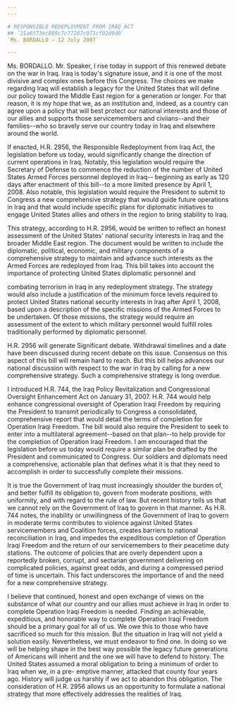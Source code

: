 ```yaml
---
---

# RESPONSIBLE REDEPLOYMENT FROM IRAQ ACT
## `21a6573ec889c7c77287c071cf02d9d0`
`Ms. BORDALLO — 12 July 2007`

---
```



Ms. BORDALLO. Mr. Speaker, I rise today in support of this renewed 
debate on the war in Iraq. Iraq is today's signature issue, and it is 
one of the most divisive and complex ones before this Congress. The 
choices we make regarding Iraq will establish a legacy for the United 
States that will define our policy toward the Middle East region for a 
generation or longer. For that reason, it is my hope that we, as an 
institution and, indeed, as a country can agree upon a policy that will 
best protect our national interests and those of our allies and 
supports those servicemembers and civiians--and their families--who so 
bravely serve our country today in Iraq and elsewhere around the world.

If enacted, H.R. 2956, the Responsible Redeployment from Iraq Act, 
the legislation before us today, would significantly change the 
direction of current operations in Iraq. Notably, this legislation 
would require the Secretary of Defense to commence the reduction of the 
number of United States Armed Forces personnel deployed in Iraq--
beginning as early as 120 days after enactment of this bill--to a more 
limited presence by April 1, 2008. Also notable, this legislation would 
require the President to submit to Congress a new comprehensive 
strategy that would guide future operations in Iraq and that would 
include specific plans for diplomatic initiatives to engage United 
States allies and others in the region to bring stability to Iraq.

This strategy, according to H.R. 2956, would be written to reflect an 
honest assessment of the United States' national security interests in 
Iraq and the broader Middle East region. The document would be written 
to include the diplomatic, political, economic, and military components 
of a comprehensive strategy to maintain and advance such interests as 
the Armed Forces are redeployed from Iraq. This bill takes into account 
the importance of protecting United States diplomatic personnel and


combating terrorism in Iraq in any redeployment strategy. The strategy 
would also include a justification of the minimum force levels required 
to protect United States national security interests in Iraq after 
April 1, 2008, based upon a description of the specific missions of the 
Armed Forces to be undertaken. Of those missions, the strategy would 
require an assessment of the extent to which military personnel would 
fulfill roles traditionally performed by diplomatic personnel.

H.R. 2956 will generate Significant debate. Withdrawal timelines and 
a date have been discussed during recent debate on this issue. 
Consensus on this aspect of this bill will remain hard to reach. But 
this bill helps advances our national discussion with respect to the 
war in Iraq by calling for a new comprehensive strategy. Such a 
comprehensive strategy is long overdue.

I introduced H.R. 744, the Iraq Policy Revitalization and 
Congressional Oversight Enhancement Act on January 31, 2007. H.R. 744 
would help enhance congressional oversight of Operation Iraqi Freedom 
by requiring the President to transmit periodically to Congress a 
consolidated, comprehensive report that would detail the terms of 
completion for Operation Iraqi Freedom. The bill would also require the 
President to seek to enter into a multilateral agreement--based on that 
plan--to help provide for the completion of Operation Iraqi Freedom. I 
am encouraged that the legislation before us today would require a 
similar plan be drafted by the President and communicated to Congress. 
Our soldiers and diplomats need a comprehensive, actionable plan that 
defines what it is that they need to accomplish in order to 
successfully complete their missions.

It is true the Government of Iraq must increasingly shoulder the 
burden of, and better fulfill its obligation to, govern from moderate 
positions, with uniformity, and with regard to the rule of law. But 
recent history tells us that we cannot rely on the Government of Iraq 
to govern in that manner. As H.R. 744 notes, the inability or 
unwillingness of the Government of Iraq to govern in moderate terms 
contributes to violence against United States servicemembers and 
Coalition forces, creates barriers to national reconciliation in Iraq, 
and impedes the expeditious completion of Operation Iraqi Freedom and 
the return of our servicemembers to their peacetime duty stations. The 
outcome of policies that are overly dependent upon a reportedly broken, 
corrupt, and sectarian government delivering on complicated policies, 
against great odds, and during a compressed period of time is 
uncertain. This fact underscores the importance of and the need for a 
new comprehensive strategy.

I believe that continued, honest and open exchange of views on the 
substance of what our country and our allies must achieve in Iraq in 
order to complete Operation Iraqi Freedom is needed. Finding an 
achievable, expeditious, and honorable way to complete Operation Iraqi 
Freedom should be a primary goal for all of us. We owe this to those 
who have sacrificed so much for this mission. But the situation in Iraq 
will not yield a solution easily. Nevertheless, we must endeavor to 
find one. In doing so we will be helping shape in the best way possible 
the legacy future generations of Americans will inherit and the one we 
will have to defend to history. The United States assumed a moral 
obligation to bring a minimum of order to Iraq when we, in a pre-
emptive manner, attacked that county four years ago. History will judge 
us harshly if we act to abandon this obligation. The consideration of 
H.R. 2956 allows us an opportunity to formulate a national strategy 
that more effectively addresses the realities of Iraq.